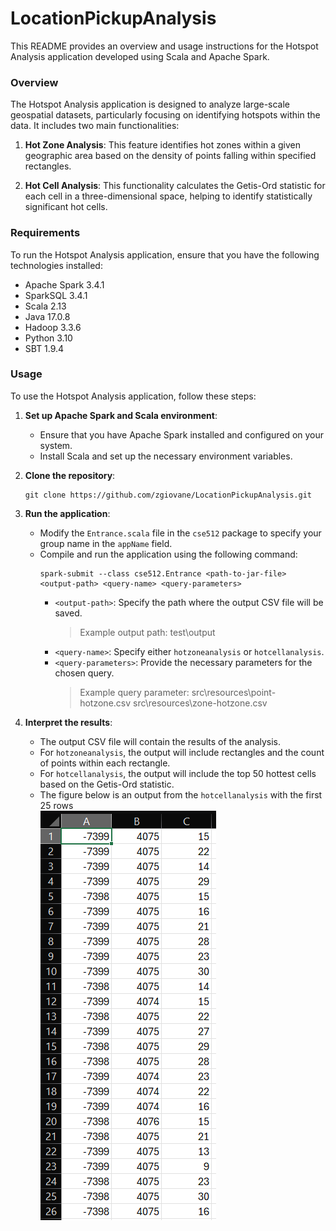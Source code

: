 # LocationPickupAnalysis

This README provides an overview and usage instructions for the Hotspot Analysis application developed using Scala and Apache Spark.

### Overview

The Hotspot Analysis application is designed to analyze large-scale geospatial datasets, particularly focusing on identifying hotspots within the data. It includes two main functionalities:

1. **Hot Zone Analysis**: This feature identifies hot zones within a given geographic area based on the density of points falling within specified rectangles.

2. **Hot Cell Analysis**: This functionality calculates the Getis-Ord statistic for each cell in a three-dimensional space, helping to identify statistically significant hot cells.

### Requirements
To run the Hotspot Analysis application, ensure that you have the following technologies installed:

- Apache Spark 3.4.1
- SparkSQL 3.4.1
- Scala 2.13
- Java 17.0.8
- Hadoop 3.3.6
- Python 3.10
- SBT 1.9.4

### Usage

To use the Hotspot Analysis application, follow these steps:

1. **Set up Apache Spark and Scala environment**:
   - Ensure that you have Apache Spark installed and configured on your system.
   - Install Scala and set up the necessary environment variables.

2. **Clone the repository**:
   ```
   git clone https://github.com/zgiovane/LocationPickupAnalysis.git
   ```

3. **Run the application**:
   - Modify the `Entrance.scala` file in the `cse512` package to specify your group name in the `appName` field.
   - Compile and run the application using the following command:
     ```
     spark-submit --class cse512.Entrance <path-to-jar-file> <output-path> <query-name> <query-parameters>
     ```
     - `<output-path>`: Specify the path where the output CSV file will be saved.
        > Example output path: test\output
     - `<query-name>`: Specify either `hotzoneanalysis` or `hotcellanalysis`.
     - `<query-parameters>`: Provide the necessary parameters for the chosen query.
        > Example query parameter: src\resources\point-hotzone.csv src\resources\zone-hotzone.csv 

4. **Interpret the results**:
   - The output CSV file will contain the results of the analysis.
   - For `hotzoneanalysis`, the output will include rectangles and the count of points within each rectangle.
   - For `hotcellanalysis`, the output will include the top 50 hottest cells based on the Getis-Ord statistic.
   - The figure below is an output from the `hotcellanalysis` with the first 25 rows
<br>![](HotSpotAnalysisTestOutput.png)
